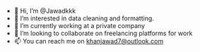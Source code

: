 - 👋 Hi, I’m @Jawadkkk
- 👀 I’m interested in data cleaning and formatting.
- 🌱 I’m currently working at a private company
- 💞️ I’m looking to collaborate on freelancing platforms for work
- 📫 You can reach me on khanjawad7@outlook.com

<!---
Jawadkkk/Jawadkkk is a ✨ special ✨ repository because its `README.md` (this file) appears on your GitHub profile.
You can click the Preview link to take a look at your changes.
--->
